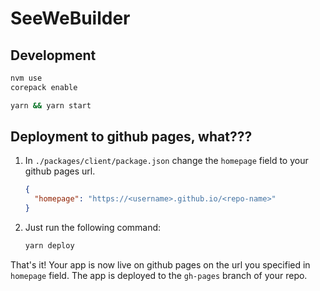# SeeWeBuilder

## Development

```sh
nvm use
corepack enable
```

```sh
yarn && yarn start
```

## Deployment to github pages, what???

1. In `./packages/client/package.json` change the `homepage` field to your
   github pages url.

   ```json
   {
     "homepage": "https://<username>.github.io/<repo-name>"
   }
   ```

2. Just run the following command:

   ```sh
   yarn deploy
   ```

That's it! Your app is now live on github pages on the url you specified in
`homepage` field. The app is deployed to the `gh-pages` branch of your repo.
